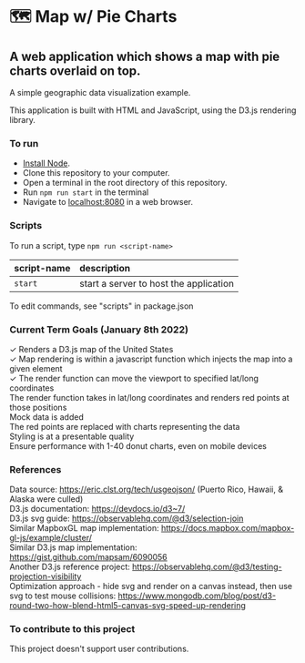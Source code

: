 🗺️ Map w/ Pie Charts
===
A web application which shows a map with pie charts overlaid on top.
---
A simple geographic data visualization example.

This application is built with HTML and JavaScript, using the D3.js rendering library.

### To run
* [Install Node].
* Clone this repository to your computer.
* Open a terminal in the root directory of this repository.
* Run `npm run start` in the terminal
* Navigate to [localhost:8080] in a web browser.

### Scripts
To run a script, type `npm run <script-name>`

| script-name | description |
|:----------- |:----------- |
| `start` | start a server to host the application |

To edit commands, see "scripts" in package.json

### Current Term Goals (January 8th 2022)
✓ Renders a D3.js map of the United States  
✓ Map rendering is within a javascript function which injects the map into a given element  
✓ The render function can move the viewport to specified lat/long coordinates  
The render function takes in lat/long coordinates and renders red points at those positions  
Mock data is added  
The red points are replaced with charts representing the data  
Styling is at a presentable quality  
Ensure performance with 1-40 donut charts, even on mobile devices  

### References
Data source: https://eric.clst.org/tech/usgeojson/ (Puerto Rico, Hawaii, & Alaska were culled)  
D3.js documentation: https://devdocs.io/d3~7/  
D3.js svg guide: https://observablehq.com/@d3/selection-join  
Similar MapboxGL map implementation: https://docs.mapbox.com/mapbox-gl-js/example/cluster/  
Similar D3.js map implementation: https://gist.github.com/mapsam/6090056  
Another D3.js reference project: https://observablehq.com/@d3/testing-projection-visibility  
Optimization approach - hide svg and render on a canvas instead, then use svg to test mouse collisions: https://www.mongodb.com/blog/post/d3-round-two-how-blend-html5-canvas-svg-speed-up-rendering  

### To contribute to this project
This project doesn't support user contributions.

[Install Node]: https://nodejs.org/en/download/
[localhost:8080]: http://localhost:8080
